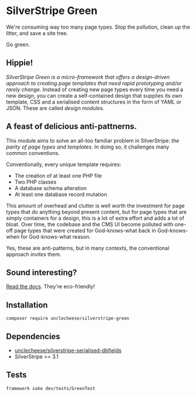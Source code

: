 # SilverStripe Green

We're consuming way too many page types. Stop the pollution, clean up the litter, and save a site tree.

Go green.

## Hippie!

*SilverStripe Green is a micro-framework that offers a design-driven approach to creating page templates that need rapid prototyping and/or rarely change.* Instead of creating new page types every time you need a new design, you can create a self-contained design that supplies its own template, CSS and a serialised content structures in the form of YAML or JSON. These are called *design modules*.

## A feast of delicious anti-pattnerns.

This module aims to solve an all-too familiar problem in SilverStripe: _the parity of page types and templates_. In doing so, it challenges many common conventions. 

Conventionally, every unique template requires:

* The creation of at least one PHP file
* Two PHP classes
* A database schema alteration
* At least one database record mutation

This amount of overhead and clutter is well worth the investment for page types that do anything beyond present content, but for page types that are simply containers for a design, this is a lot of extra effort and adds a lot of bloat. Over time, the codebase and the CMS UI become polluted with one-off page types that were created for God-knows-what back in God-knows-when for God-knows-what reason.

Yes, these are anti-patterns, but in many contexts, the conventional approach _invites_ them.

## Sound interesting?

[Read the docs](docs/en/index.md). They're eco-friendly!

## Installation
`composer require unclecheese/silverstripe-green`

## Dependencies
* [unclecheese/silverstripe-serialised-dbfields](http://github.com/unclecheese/silverstripe-serialised-db-fields)
* SilverStripe >= 3.1

## Tests
`framework sake dev/tests/GreenTest`

